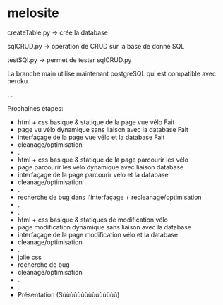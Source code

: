 # melosite

createTable.py -> crée la database


sqlCRUD.py -> opération de CRUD sur la base de donné SQL


testSQl.py -> permet de tester sqlCRUD.py


La branche main utilise maintenant postgreSQL qui est compatible avec heroku

.
.


Prochaines étapes:
* html + css basique & statique de la page vue vélo            Fait
* page vu vélo dynamique sans liaison avec la database         Fait
* interfaçage de la page vue vélo et la database               Fait
* cleanage/optimisation
*  .
* html + css basique & statique de la page parcourir les vélo
* page parcourir les vélo dynamique avec liaison database
* interfaçage de la page parcourir vélo et la database
* cleanage/optimisation
*  .
* recherche de bug dans l'interfaçage + recleanage/optimisation
*  .
*  .
* html + css basique & statiques de modification vélo
* page modification dynamique sans liaison avec la database
* interfaçage de la page modification vélo et la database
* cleanage/optimisation
*  .
* jolie css
* recherche de bug
* cleanage/optimisation
* .
* .
* Présentation (Sùùùùùùùùùùùùùùù)
